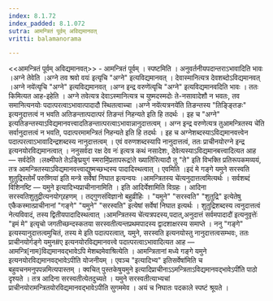 ```yaml
---
index: 8.1.72
index_padded: 8.1.072
sutra: आमन्त्रितं पूर्वम् अविद्यमानवत्‌
vritti: balamanorama

---
```

<<आमन्त्रितं पूर्वम् अविद्यमानवत्>> - आमन्त्रितं पूर्वम् । स्पष्टमिति । अनुवर्तनीयपदान्तराऽभावादिति भावः ।अग्ने तेवेति ।अग्ने तव श्रवो वयः॑ इत्यृचि "अग्ने" इत्यविद्यमानवत् । देवास्मानित्यत्र देवशब्दोऽविद्यमानवत् ।अग्ने नये॑त्यृचि "अग्ने" इत्यविद्यमानवत् ।अग्न इन्द्र वरुणे॑त्यृचि "अग्ने" इत्यविद्यमानवदिति भावः । ततः किमित्यत आह-इहेति । अग्ने तवेत्यत्र देवाऽस्मानित्यत्र च युष्मदस्मदोः ते-नसावादेशौ न भवतः, तव समानित्यनयोः पदात्परत्वाऽभावात्पादादौ स्थितत्वाच्चा ।अग्ने नये॑त्यत्रनये॑ति तिङन्तस्य "तिङ्ङ्तिङः" इत्यनुदात्तत्वं न भवति अतिङन्तात्पदात्परं तिङन्तं निहन्यते इति हि तदर्थः । इह च "अग्ने" इत्यतिङन्तस्याऽविद्यमानवत्त्वादतिङन्तात्परत्वाऽभावान्नानुदात्तत्वम् । अग्न इन्द्र वरुणेत्यत्र तुआमन्त्रितस्य चे॑ति सर्वानुदात्तत्वं न भवति, पदात्परमामन्त्रितं निहन्यते इति हि तदर्थः । इह च अग्नेशब्दस्याऽविद्यमानवत्त्वेन पदात्परत्वाऽभावादिन्द्रशब्दस्य नानुदात्तत्वम् । एवं वरुणशब्दस्यापि नानुदात्तत्वं, ततः प्राचीनयोरग्ने इन्द्र इत्यनयोरविद्यमानत्वात् । ननुसर्वदा रक्ष देव नः॑ इत्यत्र कथं नसादेशः, देवेत्यस्याऽविद्यमानबत्त्वादित्यत आह — सर्वदेति ।लक्ष्मीपते तेऽङ्घ्रियुगं स्मरामि॒॑प्रतापरूद्र!ते ख्याति॑रित्यादौ तु "ते" इति विभक्ति प्रतिरूपकमव्ययं, तत्र आमन्त्रितस्याऽविद्यमानवत्त्वाद्युष्मच्छभ्दस्य पादादिस्थत्वात् । एवमिति ।इदं मे गङ्गे यमुने सरस्वति शुतुद्रिस्तोमँ परुष्णिया॑ इति मन्त्रे सर्वेषां निघात इत्यन्वयः ।आमन्त्रितस्य चे॑त्यनुदात्तत्वमित्यर्थः । सर्वशब्दं विशिनष्टि — यमुने इत्यादिभ्यप्राचीनानामिति । इति आदिर्येशामिति विग्रहः । आदिना सरस्वतिशुतुद्रीत्यनयोग्र्रहणम् । तद्गुणसंविज्ञानो बहुव्रीहिः । "यमुने" "सरस्वति" "शुतुद्रि" इत्येतेषु एकैकस्मात्प्राचीनानां "गङ्गे" "यमुने" "सरस्वति" इत्येषां सर्वेषां निघात इत्यर्थः । शुतुद्रिशब्दस्य त्वनुदात्तत्वं नेत्यविवादं, तस्य द्वितीयपादादिस्थत्वात् ।आमन्त्रितस्य चे॑त्यत्रपदस्य,पदात्,अनुदात्तं सर्वमपादादौ॑ इत्यनुवृत्तेः॑ "इमं मे" इत्यृचो जगतीच्छन्दस्कतया सरस्वतीत्यन्तप्रथमपादस्य द्वादशाक्षरस्य समाप्ते । ननु "गङ्गे" इत्यस्यानुदात्तत्वमुचितं, तस्य मे इति पदात्परत्वात्, यमुने, सरस्वति इत्यनयोस्तु नानुदात्तत्वसम्भवः, ततः प्राचीनयोर्गङ्गे यमुन#ए इत्यनयोरविद्यमानवत्त्वे पदात्परत्वाऽभावादित्यत आह — आमन्त्रि[नाम]विद्यमानवद्भावेऽपि मेशब्दमेवाश्रित्येति । आमन्त्रितानां मध्ये गङ्गे यमुने इत्यनयोरविद्यमानवद्भावेऽपीति योजनीयम् । एवञ्च "इत्यादिभ्य" इतिसर्वेषा॑मिति च बहुवचनमनुपपन्नमित्यपास्तम् । क्वचित् पुस्तकेषुयमुने इत्यादिप्राचीनाऽ‌ऽमन्त्रिताऽविद्यमानवद्भावेऽपी॑ति पाठो दृश्यते । तत्र आदिना सरस्वतीत्येतदुच्यते । यमुने सरस्वतीत्याभ्यचां प्राचीनयोरामन्त्रितयोरविद्यमानवद्भावेऽपीति सुगममेव । अयं च निघातः पदकाले स्पष्टं श्रूयते । 